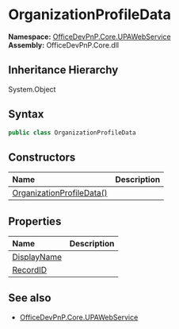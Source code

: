 # OrganizationProfileData
  

**Namespace:** [OfficeDevPnP.Core.UPAWebService](OfficeDevPnP.Core.UPAWebService.md)  
**Assembly:** OfficeDevPnP.Core.dll  
## Inheritance Hierarchy
System.Object  
## Syntax
```C#
public class OrganizationProfileData
```
## Constructors
|**Name**|**Description**|
|:-----|:-----|
| [OrganizationProfileData()](OfficeDevPnP.Core.UPAWebService.OrganizationProfileData.ctor1.md) |  
## Properties
|**Name**|**Description**|
|:-----|:-----|
| [DisplayName](OfficeDevPnP.Core.UPAWebService.OrganizationProfileData.DisplayName.md) | 
| [RecordID](OfficeDevPnP.Core.UPAWebService.OrganizationProfileData.RecordID.md) | 
## See also
- [OfficeDevPnP.Core.UPAWebService](OfficeDevPnP.Core.UPAWebService.md)
